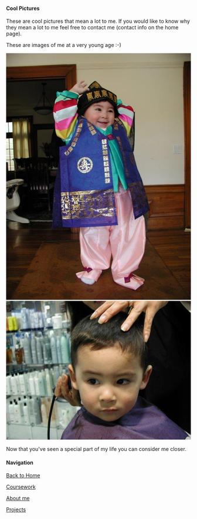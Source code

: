 #### Cool Pictures
These are cool pictures that mean a lot to me. If you would like to know why they mean a lot to me feel free to contact me (contact info on the home page).

These are images of me at a very young age :-)

![Image of 2YO Me](/Images/2ndBirthday.jpg)
![Image of first haircut](/Images/FirstHaircut.jpg)

Now that you've seen a special part of my life you can consider me closer.

#### Navigation
[Back to Home](/ePortfolio)

[Coursework](/ePortfolio/Academics)

[About me](/ePortfolio/About)

[Projects](/ePortfolio/Projects)
